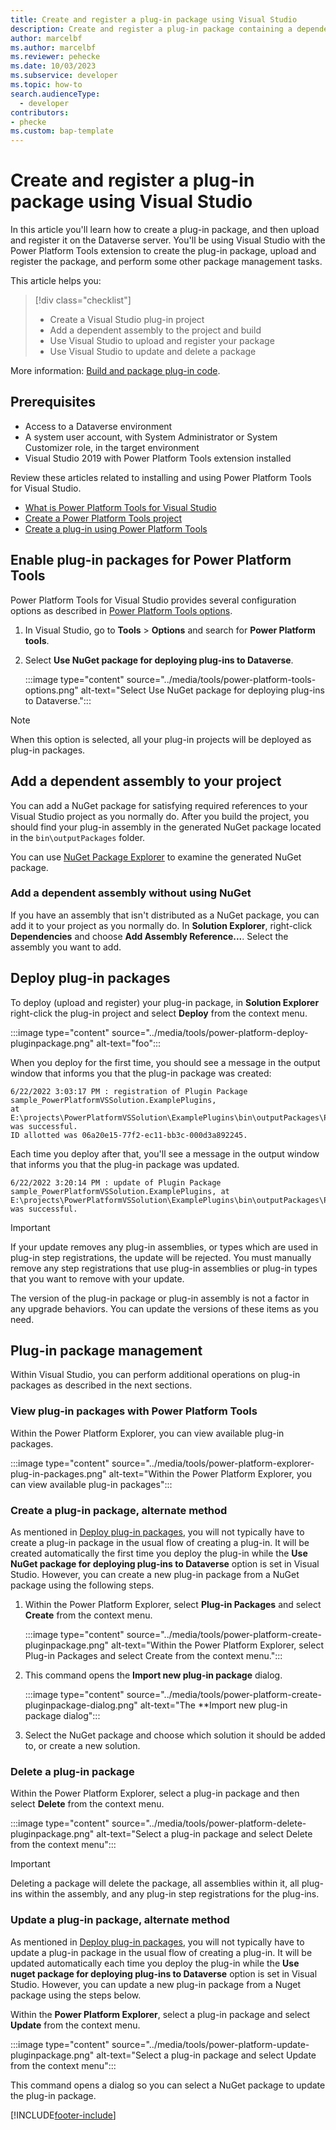 ```yaml
---
title: Create and register a plug-in package using Visual Studio
description: Create and register a plug-in package containing a dependent assembly using Visual Studio.
author: marcelbf
ms.author: marcelbf
ms.reviewer: pehecke
ms.date: 10/03/2023
ms.subservice: developer
ms.topic: how-to
search.audienceType: 
  - developer
contributors:
- phecke
ms.custom: bap-template
---
```


# Create and register a plug-in package using Visual Studio

In this article you'll learn how to create a plug-in package, and then upload and register it on the Dataverse server. You'll be using Visual Studio with the Power Platform Tools extension to create the plug-in package, upload and register the package, and perform some other package management tasks.

This article helps you:

> [!div class="checklist"]
>
> * Create a Visual Studio plug-in project
> * Add a dependent assembly to the project and build
> * Use Visual Studio to upload and register your package
> * Use Visual Studio to update and delete a package

More information: [Build and package plug-in code](/power-apps/developer/data-platform/build-and-package).

## Prerequisites

* Access to a Dataverse environment
* A system user account, with System Administrator or System Customizer role, in the target environment
* Visual Studio 2019 with Power Platform Tools extension installed

Review these articles related to installing and using Power Platform Tools for Visual Studio.

* [What is Power Platform Tools for Visual Studio](../devtools-vs.md)
* [Create a Power Platform Tools project](../devtools-vs-create-project.md)
* [Create a plug-in using Power Platform Tools](/power-apps/developer/data-platform/tools/devtools-create-plugin)

## Enable plug-in packages for Power Platform Tools

Power Platform Tools for Visual Studio provides several configuration options as described in [Power Platform Tools options](../devtools-vs.md#power-platform-tools-options).

1. In Visual Studio, go to **Tools** > **Options** and search for **Power Platform tools**.
1. Select **Use NuGet package for deploying plug-ins to Dataverse**.

   :::image type="content" source="../media/tools/power-platform-tools-options.png" alt-text="Select Use NuGet package for deploying plug-ins to Dataverse.":::

> [!NOTE]
> When this option is selected, all your plug-in projects will be deployed as plug-in packages.

## Add a dependent assembly to your project

You can add a NuGet package for satisfying required references to your Visual Studio project as you normally do. After you build the project, you should find your plug-in assembly in the generated NuGet package located in the `bin\outputPackages` folder.

You can use [NuGet Package Explorer](https://www.microsoft.com/p/nuget-package-explorer/9wzdncrdmdm3) to examine the generated NuGet package.

### Add a dependent assembly without using NuGet

If you have an assembly that isn't distributed as a NuGet package, you can add it to your project as you normally do. In **Solution Explorer**, right-click **Dependencies** and choose **Add Assembly Reference...**. Select the assembly you want to add.

## Deploy plug-in packages

To deploy (upload and register) your plug-in package, in **Solution Explorer** right-click the plug-in project and select **Deploy** from the context menu.

:::image type="content" source="../media/tools/power-platform-deploy-pluginpackage.png" alt-text="foo":::

When you deploy for the first time, you should see a message in the output window that informs you that the plug-in package was created:

```
6/22/2022 3:03:17 PM : registration of Plugin Package sample_PowerPlatformVSSolution.ExamplePlugins, 
at E:\projects\PowerPlatformVSSolution\ExamplePlugins\bin\outputPackages\PowerPlatformVSSolution.ExamplePlugins.1.0.0.nupkg was successful. 
ID allotted was 06a20e15-77f2-ec11-bb3c-000d3a892245.
```

Each time you deploy after that, you'll see a message in the output window that informs you that the plug-in package was updated.

```
6/22/2022 3:20:14 PM : update of Plugin Package sample_PowerPlatformVSSolution.ExamplePlugins, at
E:\projects\PowerPlatformVSSolution\ExamplePlugins\bin\outputPackages\PowerPlatformVSSolution.ExamplePlugins.1.0.0.nupkg was successful.
```

> [!IMPORTANT]
> If your update removes any plug-in assemblies, or types which are used in plug-in step registrations, the update will be rejected. You must manually remove any step registrations that use plug-in assemblies or plug-in types that you want to remove with your update.
>
> The version of the plug-in package or plug-in assembly is not a factor in any upgrade behaviors. You can update the versions of these items as you need.

## Plug-in package management

Within Visual Studio, you can perform additional operations on plug-in packages as described in the next sections.

### View plug-in packages with Power Platform Tools

Within the Power Platform Explorer, you can view available plug-in packages.

:::image type="content" source="../media/tools/power-platform-explorer-plug-in-packages.png" alt-text="Within the Power Platform Explorer, you can view available plug-in packages":::

### Create a plug-in package, alternate method

As mentioned in [Deploy plug-in packages](#deploy-plug-in-packages), you will not typically have to create a plug-in package in the usual flow of creating a plug-in. It will be created automatically the first time you deploy the plug-in while the **Use NuGet package for deploying plug-ins to Dataverse** option is set in Visual Studio. However, you can create a new plug-in package from a NuGet package using the following steps.

1. Within the Power Platform Explorer, select **Plug-in Packages** and select **Create** from the context menu.

   :::image type="content" source="../media/tools/power-platform-create-pluginpackage.png" alt-text="Within the Power Platform Explorer, select Plug-in Packages and select Create from the context menu.":::

1. This command opens the **Import new plug-in package** dialog.

   :::image type="content" source="../media/tools/power-platform-create-pluginpackage-dialog.png" alt-text="The **Import new plug-in package dialog":::

1. Select the NuGet package and choose which solution it should be added to, or create a new solution.

### Delete a plug-in package

Within the Power Platform Explorer, select a plug-in package and then select **Delete** from the context menu.

:::image type="content" source="../media/tools/power-platform-delete-pluginpackage.png" alt-text="Select a plug-in package and select Delete from the context menu":::

> [!IMPORTANT]
> Deleting a package will delete the package, all assemblies within it, all plug-ins within the assembly, and any plug-in step registrations for the plug-ins.

### Update a plug-in package, alternate method

As mentioned in [Deploy plug-in packages](#deploy-plug-in-packages), you will not typically have to update a plug-in package in the usual flow of creating a plug-in. It will be updated automatically each time you deploy the plug-in while the **Use nuget package for deploying plug-ins to Dataverse** option is set in Visual Studio. However, you can update a new plug-in package from a Nuget package using the steps below.

Within the **Power Platform Explorer**, select a plug-in package and select **Update** from the context menu.

:::image type="content" source="../media/tools/power-platform-update-pluginpackage.png" alt-text="Select a plug-in package and select Update from the context menu":::

This command opens a dialog so you can select a NuGet package to update the plug-in package.

[!INCLUDE[footer-include](../../includes/footer-banner.md)]